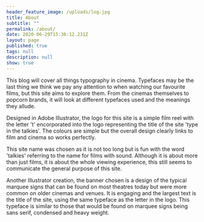 ```yaml
---
header_feature_image: /uploads/log.jpg
title: About
subtitle: ""
permalink: /about/
date: 2020-06-29T15:36:12.231Z
layout: page
published: true
tags: null
description: null
show: true
---
```

This blog will cover all things typography in cinema. Typefaces may be the last thing we think we pay any attention to when watching our favourite films, but this site aims to explore them. From the cinemas themselves to popcorn brands, it will look at different typefaces used and the meanings they allude. 

Designed in Adobe Illustrator, the logo for this site is a simple film reel with the letter 't' encorporated into the logo representing the title of the site 'type in the talkies'. The colours are simple but the overall design clearly links to film and cinema so works perfectly. 

This site name was chosen as it is not too long but is fun with the word 'talkies' referring to the name for films with sound. Although it is about more than just films, it is about the whole viewing experience, this still seems to communicate the general purpose of this site. 

Another Illustrator creation, the banner chosen is a design of the typical marquee signs that can be found on most theatres today but were more common on older cinemas and venues. It is engaging and the largest text is the title of the site, using the same typeface as the letter in the logo. This typeface is similar to those that would be found on marquee signs being sans serif, condensed and heavy weight.